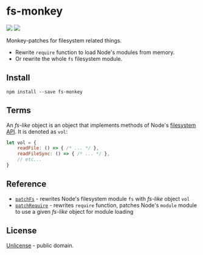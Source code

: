 # fs-monkey

[![][npm-img]][npm-url] [![][travis-badge]][travis-url]

Monkey-patches for filesystem related things.

- Rewrite `require` function to load Node's modules from memory.
- Or rewrite the whole `fs` filesystem module.

## Install

```shell
npm install --save fs-monkey
```

## Terms

An *fs-like* object is an object that implements methods of Node's
[filesystem API](https://nodejs.org/api/fs.html).
It is denoted as `vol`:

```js
let vol = {
    readFile: () => { /* ... */ },
    readFileSync: () => { /* ... */ },
    // etc...
}
```

## Reference

- [`patchFs`](./docs/api/patchFs.md) - rewrites Node's filesystem module `fs` with *fs-like* object `vol`
- [`patchRequire`](./docs/api/patchRequire.md) - rewrites `require` function, patches Node's `module` module to use a
  given *fs-like* object for module loading

[npm-img]: https://img.shields.io/npm/v/fs-monkey.svg

[npm-url]: https://www.npmjs.com/package/fs-monkey

[travis-url]: https://travis-ci.org/streamich/fs-monkey

[travis-badge]: https://travis-ci.org/streamich/fs-monkey.svg?branch=master

## License

[Unlicense](./LICENSE) - public domain.
